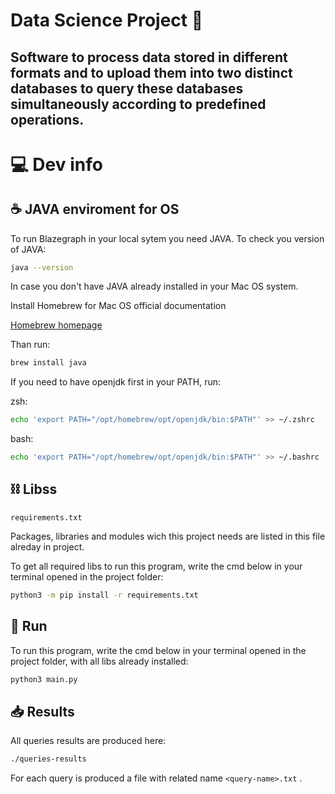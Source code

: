 # Data Science Project 🧪

## Software to process data stored in different formats and to upload them into two distinct databases to query these databases simultaneously according to predefined operations.

# 💻 Dev info

## ☕️ JAVA enviroment for OS

To run Blazegraph in your local sytem you need JAVA.
To check you version of JAVA:

```bash
java --version
```

In case you don't have JAVA already installed in your Mac OS system.

Install Homebrew for Mac OS official documentation

[Homebrew homepage](https://brew.sh/)

Than run:

```bash
brew install java
```

If you need to have openjdk first in your PATH, run:

zsh:
```zsh
echo 'export PATH="/opt/homebrew/opt/openjdk/bin:$PATH"' >> ~/.zshrc
```
bash:
```bash
echo 'export PATH="/opt/homebrew/opt/openjdk/bin:$PATH"' >> ~/.bashrc
```

## ⛓ Libss

```
requirements.txt
```

Packages, libraries and modules wich this project needs are listed in this file alreday in project.

To get all required libs to run this program, write the cmd below in your terminal opened in the project folder:

```bash
python3 -m pip install -r requirements.txt
```

## 👟 Run

To run this program, write the cmd below in your terminal opened in the project folder, with all libs already installed:

```bash
python3 main.py
```

## 📥 Results

All queries results are produced here:

```bash
./queries-results
```

For each query is produced a file with related name `<query-name>.txt` .
